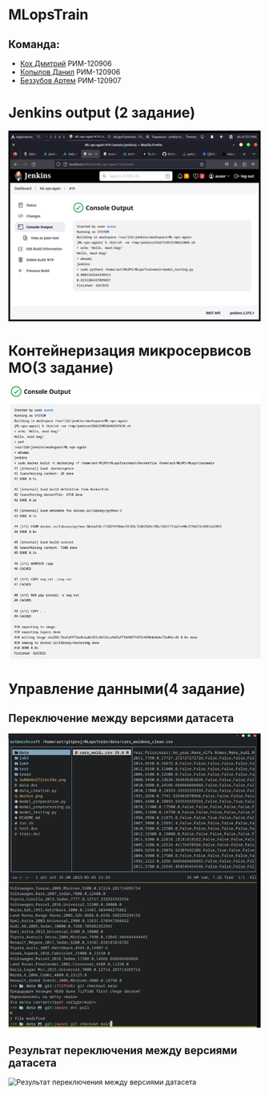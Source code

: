 # MLopsTrain
## Команда:
- [Кох Дмитрий](https://github.com/KDA-koh) РИМ-120906 
- [Копылов Данил](https://github.com/XYPMA-11) РИМ-120906 
- [Беззубов Артем](https://github.com/Drimkore) РИМ-120907 
# Jenkins output (2 задание)
![Jenkins output](https://github.com/Drimkore/MLopsTrain/blob/main/3a0de6e2721ec43e.png)

# Контейнеризация микросервисов МО(3 задание)
![docker](https://github.com/Drimkore/MLopsTrain/blob/main/docker.png)

# Управление данными(4 задание)
## Переключение между версиями датасета
![Переключение между версиями датасета](https://github.com/Drimkore/MLopsTrain/blob/main/oWTNqCBhN2s.jpg)
## Результат переключения между версиями датасета
![Результат переключения между версиями датасета]([https://github.com/Drimkore/MLopsTrain/blob/main/oWTNqCBhN2s.jpg](https://github.com/Drimkore/MLopsTrain/blob/main/sQfFliESmxk.jpg))
